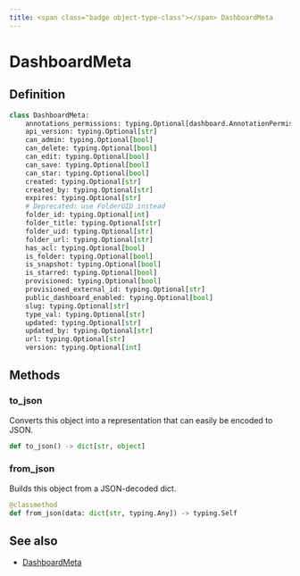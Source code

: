 ```yaml
---
title: <span class="badge object-type-class"></span> DashboardMeta
---
```

# <span class="badge object-type-class"></span> DashboardMeta

## Definition

```python
class DashboardMeta:
    annotations_permissions: typing.Optional[dashboard.AnnotationPermission]
    api_version: typing.Optional[str]
    can_admin: typing.Optional[bool]
    can_delete: typing.Optional[bool]
    can_edit: typing.Optional[bool]
    can_save: typing.Optional[bool]
    can_star: typing.Optional[bool]
    created: typing.Optional[str]
    created_by: typing.Optional[str]
    expires: typing.Optional[str]
    # Deprecated: use FolderUID instead
    folder_id: typing.Optional[int]
    folder_title: typing.Optional[str]
    folder_uid: typing.Optional[str]
    folder_url: typing.Optional[str]
    has_acl: typing.Optional[bool]
    is_folder: typing.Optional[bool]
    is_snapshot: typing.Optional[bool]
    is_starred: typing.Optional[bool]
    provisioned: typing.Optional[bool]
    provisioned_external_id: typing.Optional[str]
    public_dashboard_enabled: typing.Optional[bool]
    slug: typing.Optional[str]
    type_val: typing.Optional[str]
    updated: typing.Optional[str]
    updated_by: typing.Optional[str]
    url: typing.Optional[str]
    version: typing.Optional[int]
```
## Methods

### <span class="badge object-method"></span> to_json

Converts this object into a representation that can easily be encoded to JSON.

```python
def to_json() -> dict[str, object]
```

### <span class="badge object-method"></span> from_json

Builds this object from a JSON-decoded dict.

```python
@classmethod
def from_json(data: dict[str, typing.Any]) -> typing.Self
```

## See also

 * <span class="badge builder"></span> [DashboardMeta](./builder-DashboardMeta.md)
